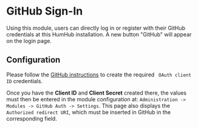 # GitHub Sign-In

Using this module, users can directly log in or register with their GitHub credentials at this HumHub installation. 
A new button "GitHub" will appear on the login page.

## Configuration

Please follow the [GitHub instructions](https://docs.github.com/en/developers/apps/creating-an-oauth-app) to create the required ` OAuth client ID` credentials.

Once you have the **Client ID** and **Client Secret** created there, the values must then be entered in the module configuration at: `Administration -> Modules -> GitHub Auth -> Settings`. 
This page also displays the `Authorized redirect URI`, which must be inserted in GitHub in the corresponding field.





